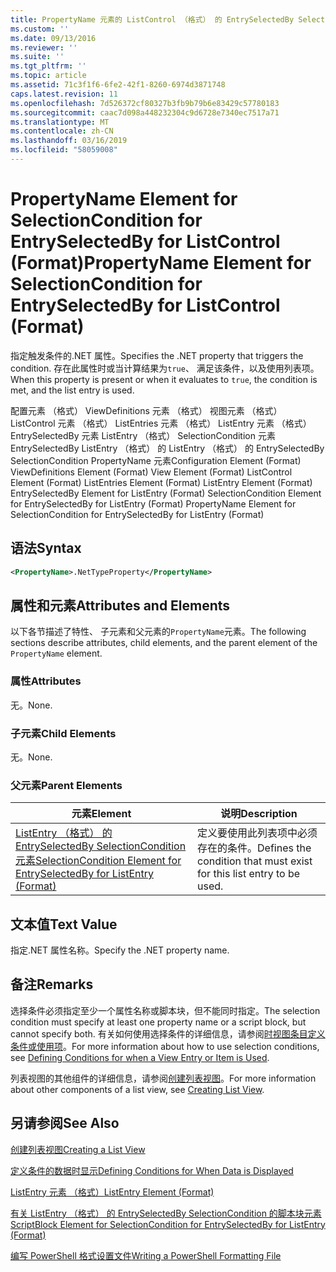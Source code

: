```yaml
---
title: PropertyName 元素的 ListControl （格式） 的 EntrySelectedBy SelectionCondition |Microsoft Docs
ms.custom: ''
ms.date: 09/13/2016
ms.reviewer: ''
ms.suite: ''
ms.tgt_pltfrm: ''
ms.topic: article
ms.assetid: 71c3f1f6-6fe2-42f1-8260-6974d3871748
caps.latest.revision: 11
ms.openlocfilehash: 7d526372cf80327b3fb9b79b6e83429c57780183
ms.sourcegitcommit: caac7d098a448232304c9d6728e7340ec7517a71
ms.translationtype: MT
ms.contentlocale: zh-CN
ms.lasthandoff: 03/16/2019
ms.locfileid: "58059008"
---
```

# <a name="propertyname-element-for-selectioncondition-for-entryselectedby-for-listcontrol-format"></a><span data-ttu-id="de2fb-102">PropertyName Element for SelectionCondition for EntrySelectedBy for ListControl (Format)</span><span class="sxs-lookup"><span data-stu-id="de2fb-102">PropertyName Element for SelectionCondition for EntrySelectedBy for ListControl (Format)</span></span>

<span data-ttu-id="de2fb-103">指定触发条件的.NET 属性。</span><span class="sxs-lookup"><span data-stu-id="de2fb-103">Specifies the .NET property that triggers the condition.</span></span> <span data-ttu-id="de2fb-104">存在此属性时或当计算结果为`true`、 满足该条件，以及使用列表项。</span><span class="sxs-lookup"><span data-stu-id="de2fb-104">When this property is present or when it evaluates to `true`, the condition is met, and the list entry is used.</span></span>

<span data-ttu-id="de2fb-105">配置元素 （格式） ViewDefinitions 元素 （格式） 视图元素 （格式） ListControl 元素 （格式） ListEntries 元素 （格式） ListEntry 元素 （格式） EntrySelectedBy 元素 ListEntry （格式） SelectionCondition 元素EntrySelectedBy ListEntry （格式） 的 ListEntry （格式） 的 EntrySelectedBy SelectionCondition PropertyName 元素</span><span class="sxs-lookup"><span data-stu-id="de2fb-105">Configuration Element (Format) ViewDefinitions Element (Format) View Element (Format) ListControl Element (Format) ListEntries Element (Format) ListEntry Element (Format) EntrySelectedBy Element for ListEntry (Format) SelectionCondition Element for EntrySelectedBy for ListEntry (Format) PropertyName Element for SelectionCondition for EntrySelectedBy for ListEntry (Format)</span></span>

## <a name="syntax"></a><span data-ttu-id="de2fb-106">语法</span><span class="sxs-lookup"><span data-stu-id="de2fb-106">Syntax</span></span>

```xml
<PropertyName>.NetTypeProperty</PropertyName>
```

## <a name="attributes-and-elements"></a><span data-ttu-id="de2fb-107">属性和元素</span><span class="sxs-lookup"><span data-stu-id="de2fb-107">Attributes and Elements</span></span>

<span data-ttu-id="de2fb-108">以下各节描述了特性、 子元素和父元素的`PropertyName`元素。</span><span class="sxs-lookup"><span data-stu-id="de2fb-108">The following sections describe attributes, child elements, and the parent element of the `PropertyName` element.</span></span>

### <a name="attributes"></a><span data-ttu-id="de2fb-109">属性</span><span class="sxs-lookup"><span data-stu-id="de2fb-109">Attributes</span></span>

<span data-ttu-id="de2fb-110">无。</span><span class="sxs-lookup"><span data-stu-id="de2fb-110">None.</span></span>

### <a name="child-elements"></a><span data-ttu-id="de2fb-111">子元素</span><span class="sxs-lookup"><span data-stu-id="de2fb-111">Child Elements</span></span>

<span data-ttu-id="de2fb-112">无。</span><span class="sxs-lookup"><span data-stu-id="de2fb-112">None.</span></span>

### <a name="parent-elements"></a><span data-ttu-id="de2fb-113">父元素</span><span class="sxs-lookup"><span data-stu-id="de2fb-113">Parent Elements</span></span>

|<span data-ttu-id="de2fb-114">元素</span><span class="sxs-lookup"><span data-stu-id="de2fb-114">Element</span></span>|<span data-ttu-id="de2fb-115">说明</span><span class="sxs-lookup"><span data-stu-id="de2fb-115">Description</span></span>|
|-------------|-----------------|
|[<span data-ttu-id="de2fb-116">ListEntry （格式） 的 EntrySelectedBy SelectionCondition 元素</span><span class="sxs-lookup"><span data-stu-id="de2fb-116">SelectionCondition Element for EntrySelectedBy for ListEntry (Format)</span></span>](./selectioncondition-element-for-entryselectedby-for-listcontrol-format.md)|<span data-ttu-id="de2fb-117">定义要使用此列表项中必须存在的条件。</span><span class="sxs-lookup"><span data-stu-id="de2fb-117">Defines the condition that must exist for this list entry to be used.</span></span>|

## <a name="text-value"></a><span data-ttu-id="de2fb-118">文本值</span><span class="sxs-lookup"><span data-stu-id="de2fb-118">Text Value</span></span>

<span data-ttu-id="de2fb-119">指定.NET 属性名称。</span><span class="sxs-lookup"><span data-stu-id="de2fb-119">Specify the .NET property name.</span></span>

## <a name="remarks"></a><span data-ttu-id="de2fb-120">备注</span><span class="sxs-lookup"><span data-stu-id="de2fb-120">Remarks</span></span>

<span data-ttu-id="de2fb-121">选择条件必须指定至少一个属性名称或脚本块，但不能同时指定。</span><span class="sxs-lookup"><span data-stu-id="de2fb-121">The selection condition must specify at least one property name or a script block, but cannot specify both.</span></span> <span data-ttu-id="de2fb-122">有关如何使用选择条件的详细信息，请参阅[时视图条目定义条件或使用项](./defining-conditions-for-displaying-data.md)。</span><span class="sxs-lookup"><span data-stu-id="de2fb-122">For more information about how to use selection conditions, see [Defining Conditions for when a View Entry or Item is Used](./defining-conditions-for-displaying-data.md).</span></span>

<span data-ttu-id="de2fb-123">列表视图的其他组件的详细信息，请参阅[创建列表视图](./creating-a-list-view.md)。</span><span class="sxs-lookup"><span data-stu-id="de2fb-123">For more information about other components of a list view, see [Creating List View](./creating-a-list-view.md).</span></span>

## <a name="see-also"></a><span data-ttu-id="de2fb-124">另请参阅</span><span class="sxs-lookup"><span data-stu-id="de2fb-124">See Also</span></span>

[<span data-ttu-id="de2fb-125">创建列表视图</span><span class="sxs-lookup"><span data-stu-id="de2fb-125">Creating a List View</span></span>](./creating-a-list-view.md)

[<span data-ttu-id="de2fb-126">定义条件的数据时显示</span><span class="sxs-lookup"><span data-stu-id="de2fb-126">Defining Conditions for When Data is Displayed</span></span>](./defining-conditions-for-displaying-data.md)

[<span data-ttu-id="de2fb-127">ListEntry 元素 （格式）</span><span class="sxs-lookup"><span data-stu-id="de2fb-127">ListEntry Element (Format)</span></span>](./listentry-element-for-listcontrol-format.md)

[<span data-ttu-id="de2fb-128">有关 ListEntry （格式） 的 EntrySelectedBy SelectionCondition 的脚本块元素</span><span class="sxs-lookup"><span data-stu-id="de2fb-128">ScriptBlock Element for SelectionCondition for EntrySelectedBy for ListEntry (Format)</span></span>](./scriptblock-element-for-selectioncondition-for-entryselectedby-for-listcontrol-format.md)

[<span data-ttu-id="de2fb-129">编写 PowerShell 格式设置文件</span><span class="sxs-lookup"><span data-stu-id="de2fb-129">Writing a PowerShell Formatting File</span></span>](./writing-a-powershell-formatting-file.md)
